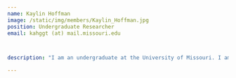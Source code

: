 ```yaml
---
name: Kaylin Hoffman
image: /static/img/members/Kaylin_Hoffman.jpg
position: Undergraduate Researcher
email: kahggt (at) mail.missouri.edu



description: "I am an undergraduate at the University of Missouri. I am studying Biological Sciences, planning to attend medical school after I graduate. In my free time I enjoy watching movies and volunteering at my local hospital back home. What I enjoy about research is that it challenges you to test new ideas and possibilities."

---
```

